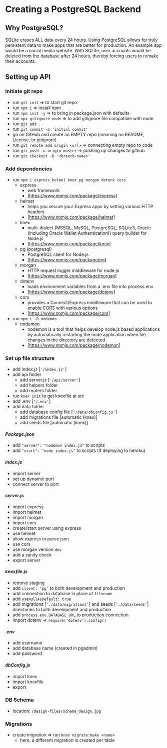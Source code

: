 # Creating a PostgreSQL Backend

## Why PostgreSQL?
SQLite erases ALL data every 24 hours. Using PostgreSQL allows for truly persistent data to make apps that are better for production. An example app would be a social media website. With SQLite, user accounts would be deleted from the database after 24 hours, thereby forcing users to remake their accounts.

## Setting up API

### **Initiate git repo**
  - run `git init` => to start git repo 
  - run `npm i` => install npm
  - run `npm init -y` => to bring in package.json with defaults
  - run `npx gitignore node` => to add gitignore file compatible with node
  - run `git add .`
  - run `git commit -m 'initial commit'`
  - go on GitHub and create an EMPTY repo (meaning no README, License, or gitignore)
  - run `git remote add origin <url>` => connecting empty repo to code
  - run `git push -u origin master` => pushing up changes to github
  - run `git checkout -b '<branch-name>'`

### **Add dependencies**
  - run `npm i express helmet knex pg morgan dotenv cors` 
    - express
      - web framework
      - [https://www.npmjs.com/package/express]
    - helmet
      - helps you secure your Express apps by setting various HTTP headers
      - [https://www.npmjs.com/package/helmet]
    - knex
      - multi-dialect (MSSQL, MySQL, PostgreSQL, SQLite3, Oracle (including Oracle Wallet Authentication)) query builder for Node.js
      - [https://www.npmjs.com/package/knex]
    - pg (postgresql)
      - PostgreSQL client for Node.js
      - [https://www.npmjs.com/package/pg]
    - morgan
      - HTTP request logger middleware for node.js
      - [https://www.npmjs.com/package/morgan]
    - dotenv
      - loads environment variables from a .env file into process.env 
      - [https://www.npmjs.com/package/dotenv]
    - cors 
      - provides a Connect/Express middleware that can be used to enable CORS with various options
      - [https://www.npmjs.com/package/cors]
  - run `npm i -D nodemon`
    - nodemon
      - nodemon is a tool that helps develop node.js based applications by automatically restarting the node application when file changes in the directory are detected
      - [https://www.npmjs.com/package/nodemon]

### **Set up file structure**
  - add index.js [`'/index.js'`]
  - add api folder
    - add server.js [`'/api/server'`]
    - add helpers folder
    - add routers folder
  - run `knex init` to get knexfile at src
  - add .env [`'/.env'`]
  - add data folder
    - add database config file [`'/data/dbConfig.js'`]
    - add migrations file [automatic (knex)]
    - add seeds file [automatic (knex)]

#### _Package.json_
  - add `"server": "nodemon index.js"` to scripts
  - add `"start": "node index.js"` to scripts (if deploying to heroku)

#### _index.js_
  - import server
  - set up dynamic port
  - connect server to port

#### _server.js_
  - import express
  - import helmet
  - import morgan
  - import cors
  - create/start server using express
  - use helmet
  - allow express to parse json
  - use cors
  - use morgan version `dev`
  - add a sanity check
  - export server

#### _knexfile.js_
  - remove staging
  - add `client: 'pg'` to both development and production
  - add connection to database in place of `filename`
  - add `useNullAsDefault: true`
  - add migrations [`'./data/migrations'`] and seeds [`'./data/seeds'`] directories to both development and production
  - add `process.env.DATABASE_URL` to production.connection
  - import dotenv => `require('dotenv').config()`

#### _.env_
  <!-- username and password can be changed in pgAdmin if a new servergroup is created, otherwise password is stored  already and username is in PostgreSQL 12 properties -->
  - add username 
  - add database name (created in pgadmin)
  - add password

#### _dbConfig.js_
  - import knex
  - import knexfile
  - export 

### DB Schema
  - location: `/design-files/schema_design.jpg`

### Migrations
  - create migration => run `knex migrate:make <name>`
    - here, a different migration is created per table